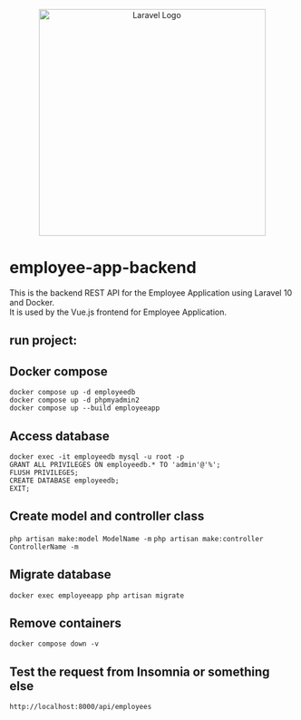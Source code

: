 <p align="center"><a href="https://laravel.com" target="_blank"><img src="https://raw.githubusercontent.com/laravel/art/master/logo-lockup/5%20SVG/2%20CMYK/1%20Full%20Color/laravel-logolockup-cmyk-red.svg" width="400" alt="Laravel Logo"></a></p>

# employee-app-backend

This is the backend REST API for the Employee Application using Laravel 10 and Docker. <br />
It is used by the Vue.js frontend for Employee Application.

## run project:

## Docker compose

`docker compose up -d employeedb` <br />
`docker compose up -d phpmyadmin2`<br />
`docker compose up --build employeeapp`

## Access database

`docker exec -it employeedb mysql -u root -p`<br />
`GRANT ALL PRIVILEGES ON employeedb.* TO 'admin'@'%';`<br />
`FLUSH PRIVILEGES;`<br />
`CREATE DATABASE employeedb;`<br />
`EXIT;`

## Create model and controller class

`php artisan make:model ModelName -m`
`php artisan make:controller ControllerName -m`

## Migrate database

`docker exec employeeapp php artisan migrate`

## Remove containers

`docker compose down -v`

## Test the request from Insomnia or something else

`http://localhost:8000/api/employees`
